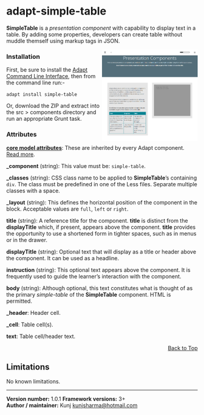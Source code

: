 # adapt-simple-table  


**SimpleTable** is a *presentation component* with capability to display text in a table. By adding some properties, developers can create table without muddle themself using markup tags in JSON. 

<img src="sample/adapt-simple-table.png" alt="sample table component" align="right" width="50%">

### Installation
First, be sure to install the [Adapt Command Line Interface](https://github.com/cajones/adapt-cli), then from the command line run:-

    adapt install simple-table
    
Or, download the ZIP and extract into the src > components directory and run an appropriate Grunt task.

### Attributes

[**core model attributes**](https://github.com/adaptlearning/adapt_framework/wiki/Core-model-attributes): These are inherited by every Adapt component. [Read more](https://github.com/adaptlearning/adapt_framework/wiki/Core-model-attributes).

**_component** (string): This value must be: `simple-table`.

**_classes** (string): CSS class name to be applied to **SimpleTable**’s containing `div`. The class must be predefined in one of the Less files. Separate multiple classes with a space.

**_layout** (string): This defines the horizontal position of the component in the block. Acceptable values are `full`, `left` or `right`.  

**title** (string): A reference title for the component. **title** is distinct from the **displayTitle** which, if present, appears above the component. **title** provides the opportunity to use a shortened form in tighter spaces, such as in menus or in the drawer.  

**displayTitle** (string): Optional text that will display as a title or header above the component. It can be used as a headline.   

**instruction** (string): This optional text appears above the component. It is frequently used to
guide the learner’s interaction with the component.

**body** (string): Although optional, this text constitutes what is thought of as the primary *simple-table* of the **SimpleTable** component. HTML is permitted.

**_header**: Header cell.

**_cell**: Table cell(s).

**text**: Table cell/header text.

<div float align=right><a href="#top">Back to Top</a></div>

## Limitations

No known limitations. 


----------------------------
**Version number:**  1.0.1 
**Framework versions:** 3+  
**Author / maintainer:** Kunj kunjsharma@hotmail.com  
